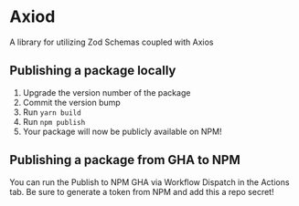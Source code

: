 # Axiod

A library for utilizing Zod Schemas coupled with Axios

## Publishing a package locally

1. Upgrade the version number of the package
2. Commit the version bump
3. Run `yarn build`
4. Run `npm publish`
5. Your package will now be publicly available on NPM!

## Publishing a package from GHA to NPM

You can run the Publish to NPM GHA via Workflow Dispatch in the Actions tab. Be sure to generate a token from NPM and add this a repo secret!

